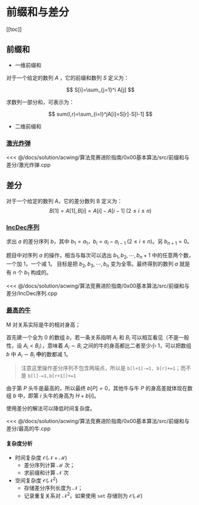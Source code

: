 # 前缀和与差分

[[toc]]

## 前缀和

- 一维前缀和

对于一个给定的数列 $A$ ，它的前缀和数列 $S$ 定义为：

$$
S[i]=\sum_{j=1}^i A[j]
$$

求数列一部分和，可表示为：

$$
sum(l,r)=\sum_{i=l}^jA[i]=S[r]-S[l-1]
$$

- 二维前缀和

### [激光炸弹](https://www.acwing.com/problem/content/101/)

<<< @/docs/solution/acwing/算法竞赛进阶指南/0x00基本算法/src/前缀和与差分/激光炸弹.cpp

## 差分

对于一个给定的数列 A，它的差分数列 B 定义为：
$$
B[1]=A[1],B[i]=A[i]-A[i-1]\;(2≤i≤n)
$$

### [IncDec序列](https://www.acwing.com/problem/content/102/)

求出 $a$ 的差分序列 $b$，其中 $b_1=a_1，b_i=a_i-a_{i-1}\;(2≤i≤n)$。另 $b_{n+1}=0$。

题目中对序列 $a$ 的操作，相当与每次可以选出 $b_1,b_2,\cdots,b_n+1$ 中的任意两个数，一个加 $1$，一个减 $1$。
目标是把 $b_2,b_3,\cdots,b_n$ 变为全零。最终得到的数列 $a$ 就是有 $n$ 个 $b_1$ 构成的。

<<< @/docs/solution/acwing/算法竞赛进阶指南/0x00基本算法/src/前缀和与差分/IncDec序列.cpp

### [最高的牛](https://www.acwing.com/problem/content/103/)

M 对关系实际是牛的相对身高；

首先建一个全为 $0$ 的数组 $b$，若一条关系指明 $A_i$ 和 $B_i$ 可以相互看见（不是一般性，设 $A_i<B_i$），意味着 $A_i\sim B_i$ 之间的牛的身高都比二者至少小 $1$，可以把数组 $b$ 中 $A_i \sim B_i$ **中**的数都减 $1$。

> 注意这里操作差分序列不包含两端点，所以是 `b[l+1]-=1, b[r]+=1`；而不是 `b[l]-=1,b[r+1]]+=1`

由于第 $P$ 头牛是最高的，所以最终 $b[P]=0$，其他牛与牛 $P$ 的身高差就体现在数组 $b$ 中，即第 $i$ 头牛的身高为 $H+b[i]$。

使用差分的解法可以降低时间复杂度。

<<< @/docs/solution/acwing/算法竞赛进阶指南/0x00基本算法/src/前缀和与差分/最高的牛.cpp

#### 复杂度分析

- 时间复杂度 $\mathcal{O(N+M)}$
  - 差分序列计算 $\mathcal M$ 次；
  - 求前缀和计算 $\mathcal N$ 次
- 空间复杂度 $\mathcal{O(N^2)}$
  - 存储差分序列长度为 $\mathcal{N}$；
  - 记录重复关系对 $\mathcal{N^2}$，如果使用 `set` 存储则为 $\mathcal{O(M)}$